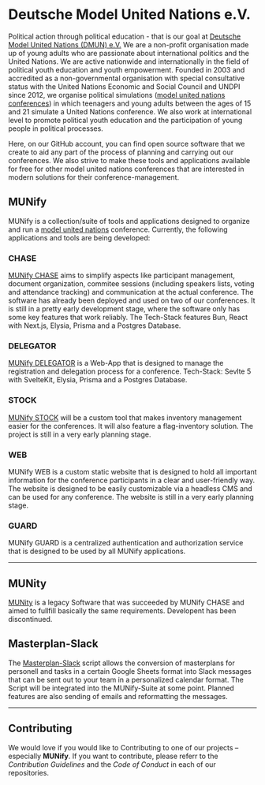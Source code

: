 # Deutsche Model United Nations e.V.

Political action through political education - that is our goal at [Deutsche Model United Nations (DMUN) e.V.](https://dmun.de) We are a non-profit organisation made up of young adults who are passionate about international politics and the United Nations. We are active nationwide and internationally in the field of political youth education and youth empowerment. Founded in 2003 and accredited as a non-governmental organisation with special consultative status with the United Nations Economic and Social Council and UNDPI since 2012, we organise political simulations ([model united nations conferences](https://en.wikipedia.org/wiki/Model_United_Nations)) in which teenagers and young adults between the ages of 15 and 21 simulate a United Nations conference. We also work at international level to promote political youth education and the participation of young people in political processes.

Here, on our GitHub account, you can find open source software that we create to aid any part of the process of planning and carrying out our conferences. We also strive to make these tools and applications available for free for other model united nations conferences that are interested in modern solutions for their conference-management.

## MUNify
MUNify is a collection/suite of tools and applications designed to organize and run a [model united nations](https://en.wikipedia.org/wiki/Model_United_Nations) conference. Currently, the following applications and tools are being developed:

### CHASE
[MUNify CHASE](https://github.com/deutschemodelunitednations/munify-chase) aims to simplify aspects like participant management, document organization, commitee sessions (including speakers lists, voting and attendance tracking) and communication at the actual conference.
The software has already been deployed and used on two of our conferences. It is still in a pretty early development stage, where the software only has some key features that work reliably. The Tech-Stack features Bun, React with Next.js, Elysia, Prisma and a Postgres Database.

### DELEGATOR
[MUNify DELEGATOR](https://github.com/deutschemodelunitednations/munify-delegator) is a Web-App that is designed to manage the registration and delegation process for a conference. Tech-Stack: Sevlte 5 with SvelteKit, Elysia, Prisma and a Postgres Database.

### STOCK
[MUNify STOCK](https://github.com/deutschemodelunitednations/munify-stock) will be a custom tool that makes inventory management easier for the conferences. It will also feature a flag-inventory solution. The project is still in a very early planning stage.

### WEB
MUNify WEB is a custom static website that is designed to hold all important information for the conference participants in a clear and user-friendly way. The website is designed to be easily customizable via a headless CMS and can be used for any conference. The website is still in a very early planning stage.

### GUARD
MUNify GUARD is a centralized authentication and authorization service that is designed to be used by all MUNify applications.

---

## MUNity
[MUNity](https://github.com/deutschemodelunitednations/munity) is a legacy Software that was succeeded by MUNify CHASE and aimed to fullfill basically the same requirements. Developent has been discontinued.

## Masterplan-Slack

The [Masterplan-Slack](https://github.com/deutschemodelunitednations/masterplan-slack) script allows the conversion of masterplans for personell and tasks in a certain Google Sheets format into Slack messages that can be sent out to your team in a personalized calendar format. The Script will be integrated into the MUNify-Suite at some point. Planned features are also sending of emails and reformatting the messages.

---

## Contributing

We would love if you would like to Contributing to one of our projects – especially **MUNify**. If you want to contribute, please referr to the *Contribution Guidelines* and the *Code of Conduct* in each of our repositories.
